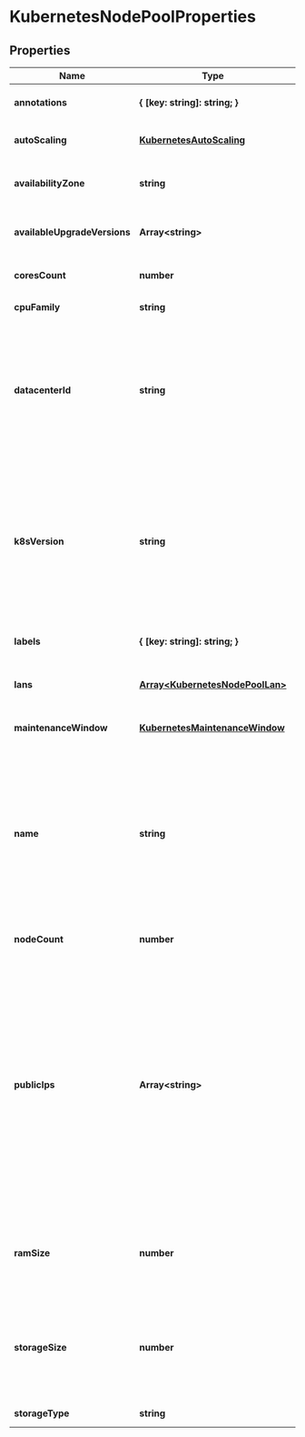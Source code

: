 # KubernetesNodePoolProperties

## Properties
| Name | Type | Description | Notes |
| ------------ | ------------- | ------------- | ------------- |
| **annotations** | **{ [key: string]: string; }** | The annotations attached to the node pool. | [optional] [default to undefined] |
| **autoScaling** | [**KubernetesAutoScaling**](KubernetesAutoScaling.md) |  | [optional] [default to undefined] |
| **availabilityZone** | **string** | The availability zone in which the target VM should be provisioned. | [default to undefined] |
| **availableUpgradeVersions** | **Array&lt;string&gt;** | The list of available versions for upgrading the node pool. | [optional] [default to undefined] |
| **coresCount** | **number** | The total number of cores for the nodes. | [default to undefined] |
| **cpuFamily** | **string** | The CPU type for the nodes. | [default to undefined] |
| **datacenterId** | **string** | The unique identifier of the VDC where the worker nodes of the node pool are provisioned.Note that the data center is located in the exact place where the parent cluster of the node pool is located. | [default to undefined] |
| **k8sVersion** | **string** | The Kubernetes version running in the node pool. Note that this imposes restrictions on which Kubernetes versions can run in the node pools of a cluster. Also, not all Kubernetes versions are suitable upgrade targets for all earlier versions. | [optional] [default to undefined] |
| **labels** | **{ [key: string]: string; }** | The labels attached to the node pool. | [optional] [default to undefined] |
| **lans** | [**Array&lt;KubernetesNodePoolLan&gt;**](KubernetesNodePoolLan.md) | The array of existing private LANs to attach to worker nodes. | [optional] [default to undefined] |
| **maintenanceWindow** | [**KubernetesMaintenanceWindow**](KubernetesMaintenanceWindow.md) |  | [optional] [default to undefined] |
| **name** | **string** | A Kubernetes node pool name. Valid Kubernetes node pool name must be 63 characters or less and must be empty or begin and end with an alphanumeric character ([a-z0-9A-Z]) with dashes (-), underscores (_), dots (.), and alphanumerics between. | [default to undefined] |
| **nodeCount** | **number** | The number of worker nodes of the node pool. | [default to undefined] |
| **publicIps** | **Array&lt;string&gt;** | Optional array of reserved public IP addresses to be used by the nodes. The IPs must be from the exact location of the node pool\'s data center. If autoscaling is used, the array must contain one more IP than the maximum possible number of nodes (nodeCount+1 for a fixed number of nodes or maxNodeCount+1). The extra IP is used when the nodes are rebuilt. | [optional] [default to undefined] |
| **ramSize** | **number** | The RAM size for the nodes. Must be specified in multiples of 1024 MB, with a minimum size of 2048 MB. | [default to undefined] |
| **storageSize** | **number** | The allocated volume size in GB. The allocated volume size in GB. To achieve good performance, we recommend a size greater than 100GB for SSD. | [default to undefined] |
| **storageType** | **string** | The storage type for the nodes. | [default to undefined] |


